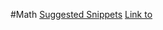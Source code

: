#Math
[Suggested Snippets](https://github.com/artisticat1/obsidian-latex-suite/discussions/50)
[Link to ]()